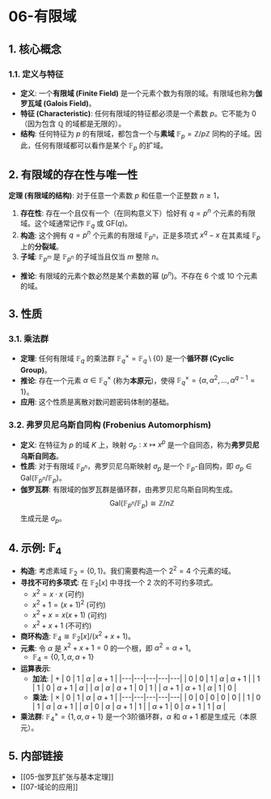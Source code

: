# 06-有限域

## 1. 核心概念

### 1.1. 定义与特征

- **定义**: 一个**有限域 (Finite Field)** 是一个元素个数为有限的域。有限域也称为**伽罗瓦域 (Galois Field)**。
- **特征 (Characteristic)**: 任何有限域的特征都必须是一个素数 $p$。它不能为 0（因为包含 $\mathbb{Q}$ 的域都是无限的）。
- **结构**: 任何特征为 $p$ 的有限域，都包含一个与**素域** $\mathbb{F}_p = \mathbb{Z}/p\mathbb{Z}$ 同构的子域。因此，任何有限域都可以看作是某个 $\mathbb{F}_p$ 的扩域。

## 2. 有限域的存在性与唯一性

**定理 (有限域的结构)**:
对于任意一个素数 $p$ 和任意一个正整数 $n \ge 1$，

1.  **存在性**: 存在一个且仅有一个（在同构意义下）恰好有 $q = p^n$ 个元素的有限域。这个域通常记作 $\mathbb{F}_q$ 或 $\text{GF}(q)$。
2.  **构造**: 这个拥有 $q = p^n$ 个元素的有限域 $\mathbb{F}_{p^n}$，正是多项式 $x^q - x$ 在其素域 $\mathbb{F}_p$ 上的**分裂域**。
3.  **子域**: $\mathbb{F}_{p^m}$ 是 $\mathbb{F}_{p^n}$ 的子域当且仅当 $m$ 整除 $n$。

- **推论**: 有限域的元素个数必然是某个素数的幂 ($p^n$)。不存在 6 个或 10 个元素的域。

## 3. 性质

### 3.1. 乘法群

- **定理**: 任何有限域 $\mathbb{F}_q$ 的乘法群 $\mathbb{F}_q^\times = \mathbb{F}_q \setminus \{0\}$ 是一个**循环群 (Cyclic Group)**。
- **推论**: 存在一个元素 $\alpha \in \mathbb{F}_q^\times$ (称为**本原元**)，使得 $\mathbb{F}_q^\times = \{ \alpha, \alpha^2, ..., \alpha^{q-1} = 1 \}$。
- **应用**: 这个性质是离散对数问题密码体制的基础。

### 3.2. 弗罗贝尼乌斯自同构 (Frobenius Automorphism)

- **定义**: 在特征为 $p$ 的域 $K$ 上，映射 $\sigma_p: x \mapsto x^p$ 是一个自同态，称为**弗罗贝尼乌斯自同态**。
- **性质**: 对于有限域 $\mathbb{F}_{p^n}$，弗罗贝尼乌斯映射 $\sigma_p$ 是一个 $\mathbb{F}_p$-自同构，即 $\sigma_p \in \text{Gal}(\mathbb{F}_{p^n}/\mathbb{F}_p)$。
- **伽罗瓦群**: 有限域的伽罗瓦群是循环群，由弗罗贝尼乌斯自同构生成。
  $$ \text{Gal}(\mathbb{F}_{p^n}/\mathbb{F}_p) \cong \mathbb{Z}/n\mathbb{Z} $$
  生成元是 $\sigma_p$。

## 4. 示例: $\mathbb{F}_4$

- **构造**: 考虑素域 $\mathbb{F}_2 = \{0, 1\}$。我们需要构造一个 $2^2=4$ 个元素的域。
- **寻找不可约多项式**: 在 $\mathbb{F}_2[x]$ 中寻找一个 2 次的不可约多项式。
    - $x^2 = x \cdot x$ (可约)
    - $x^2+1 = (x+1)^2$ (可约)
    - $x^2+x = x(x+1)$ (可约)
    - $x^2+x+1$ (不可约)
- **商环构造**: $\mathbb{F}_4 \cong \mathbb{F}_2[x] / (x^2+x+1)$。
- **元素**: 令 $\alpha$ 是 $x^2+x+1=0$ 的一个根，即 $\alpha^2 = \alpha+1$。
    - $\mathbb{F}_4 = \{0, 1, \alpha, \alpha+1\}$
- **运算表示**:
    - **加法**:
| + | 0 | 1 | $\alpha$ | $\alpha+1$ |
|---|---|---|---|---|
| 0 | 0 | 1 | $\alpha$ | $\alpha+1$ |
| 1 | 1 | 0 | $\alpha+1$ | $\alpha$ |
| $\alpha$ | $\alpha$ | $\alpha+1$ | 0 | 1 |
| $\alpha+1$ | $\alpha+1$ | $\alpha$ | 1 | 0 |
    - **乘法**:
| $\times$ | 0 | 1 | $\alpha$ | $\alpha+1$ |
|---|---|---|---|---|
| 0 | 0 | 0 | 0 | 0 |
| 1 | 0 | 1 | $\alpha$ | $\alpha+1$ |
| $\alpha$ | 0 | $\alpha$ | $\alpha+1$ | 1 |
| $\alpha+1$ | 0 | $\alpha+1$ | 1 | $\alpha$ |
- **乘法群**: $\mathbb{F}_4^\times = \{1, \alpha, \alpha+1\}$ 是一个3阶循环群，$\alpha$ 和 $\alpha+1$ 都是生成元（本原元）。

## 5. 内部链接

- [[05-伽罗瓦扩张与基本定理]]
- [[07-域论的应用]] 